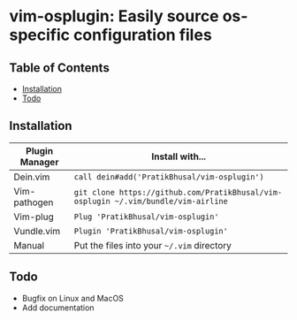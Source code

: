 vim-osplugin: Easily source os-specific configuration files
===========================================================

Table of Contents
-----------------
- [Installation](#installation)
- [Todo](#todo)

Installation
------------
| Plugin Manager | Install with... |
| -------------- | --------------- |
| Dein.vim       | `call dein#add('PratikBhusal/vim-osplugin')`  |
| Vim-pathogen   | `git clone https://github.com/PratikBhusal/vim-osplugin ~/.vim/bundle/vim-airline`|
| Vim-plug       | `Plug 'PratikBhusal/vim-osplugin'`            |
| Vundle.vim     | `Plugin 'PratikBhusal/vim-osplugin'`          |
| Manual         | Put the files into your `~/.vim` directory    |

Todo
----
- Bugfix on Linux and MacOS
- Add documentation

